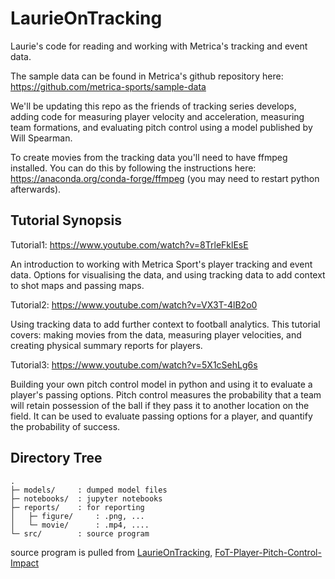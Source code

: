 # LaurieOnTracking
Laurie's code for reading and working with Metrica's tracking and event data.

The sample data can be found in Metrica's github repository here: https://github.com/metrica-sports/sample-data

We'll be updating this repo as the friends of tracking series develops, adding code for measuring player velocity and acceleration, measuring team formations, and evaluating pitch control using a model published by Will Spearman. 

To create movies from the tracking data you'll need to have ffmpeg installed. You can do this by following the instructions here: https://anaconda.org/conda-forge/ffmpeg (you may need to restart python afterwards).


Tutorial Synopsis
-----------------

Tutorial1: https://www.youtube.com/watch?v=8TrleFklEsE

An introduction to working with Metrica Sport's player tracking and event data. Options for visualising the data, and using tracking data to add context to shot maps and passing maps.

Tutorial2: https://www.youtube.com/watch?v=VX3T-4lB2o0

Using tracking data to add further context to football analytics. This tutorial covers: making movies from the data, measuring player velocities, and creating physical summary reports for players.


Tutorial3: https://www.youtube.com/watch?v=5X1cSehLg6s

Building your own pitch control model in python and using it to evaluate a player's passing options. Pitch control measures the probability that a team will retain possession of the ball if they pass it to another location on the field. It can be used to evaluate passing options for a player, and quantify the probability of success.

Directory Tree
-----------------

    .
    ├─ models/     : dumped model files
    ├─ notebooks/  : jupyter notebooks
    ├─ reports/    : for reporting
    │   ├─ figure/     : .png, ...
    │   └─ movie/      : .mp4, ....
    └─ src/        : source program

source program is pulled from [LaurieOnTracking](https://github.com/Friends-of-Tracking-Data-FoTD/LaurieOnTracking), [FoT-Player-Pitch-Control-Impact](https://github.com/andrewsimplebet/FoT-Player-Pitch-Control-Impact)